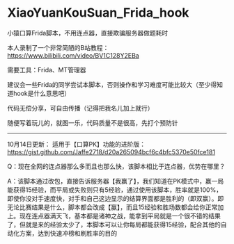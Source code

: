 # XiaoYuanKouSuan_Frida_hook
小猿口算Frida脚本，不用连点器，直接欺骗服务器做题耗时

本人录制了一个非常简陋的B站教程：https://www.bilibili.com/video/BV1C128Y2EBa


需要工具：Frida、MT管理器



建议会一些Frida的同学尝试本脚本，否则操作和学习难度可能比较大（至少得知道hook是什么意思吧）



代码无偿分享，可自由传播（记得把我名儿加上就行）

随便写着玩儿的，就图一乐，代码质量不是很高，先打个预防针

---


10月14日更新：
适用于【口算PK】功能的进阶版：https://gist.github.com/Jaffe2718/d20a265094bcf6c4bfc5370e50fce181

Q：现在全网的连点器那么多而且也那么快，该脚本相比于连点器，优势在哪里？

A：该脚本通过改包，直接告诉服务器【我赢了】，我们知道在PK模式中，赢一局能获得15经验，而平局或失败则只有5经验，通过使用该脚本，胜率就是100%，即使你没对手速度快，对手和自己这边显示的结算界面都是胜利的（即双赢）。即无论比赛结果是什么，脚本都会改成【赢】，而且15经验和胜场数都会给你正常加上。现在连点器满天飞，基本都是诸神之战，能拿到平局就是一个很不错的结果了，但就是来的经验太少了，本脚本可以让你每局都能获得15经验，配合其他的自动化方案，达到快速冲榜和刷胜率的目的

